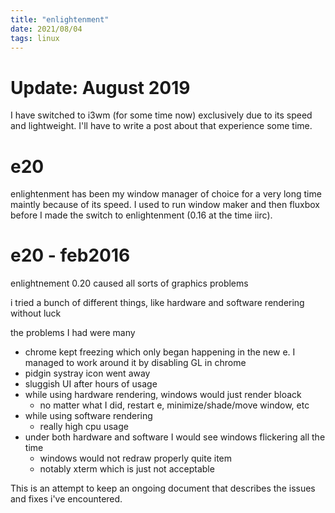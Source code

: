 ```yaml
---
title: "enlightenment"
date: 2021/08/04
tags: linux
---
```


# Update: August 2019

I have switched to i3wm (for some time now) exclusively due to its speed and lightweight. I'll have to write a post about that experience
some time.



# e20


enlightenment has been my window manager of choice for a very long time maintly because of its speed. I used to run
window maker and then fluxbox before I made the switch to enlightenment (0.16 at the time iirc).

# e20 - feb2016
enlightnement 0.20 caused all sorts of graphics problems

i tried a bunch of different things, like hardware and software rendering without luck

the problems I had were many

- chrome kept freezing which only began happening in the new e. I managed to work around it by disabling GL in chrome
- pidgin systray icon went away
- sluggish UI after hours of usage
- while using hardware rendering, windows would just render bloack
  - no matter what I did, restart e, minimize/shade/move window, etc
- while using software rendering
  - really high cpu usage
- under both hardware and software I would see windows flickering all the time
  - windows would not redraw properly quite item
  - notably xterm which is just not acceptable

This is an attempt to keep an ongoing document that describes the issues and fixes i've encountered.
